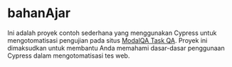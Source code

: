 # bahanAjar
Ini adalah proyek contoh sederhana yang menggunakan Cypress untuk mengotomatisasi pengujian pada situs [ModalQA Task QA](https://modalqa.github.io/taskQA). Proyek ini dimaksudkan untuk membantu Anda memahami dasar-dasar penggunaan Cypress dalam mengotomatisasi tes web.

